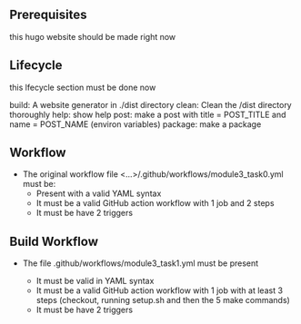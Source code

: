 ## Prerequisites

this hugo website should be made right now

## Lifecycle

this lfecycle section must be done now

build: A website generator in ./dist directory
clean: Clean the /dist directory thoroughly
help: show help
post: make a post with title = POST_TITLE and name = POST_NAME (environ variables)
package: make a package

## Workflow

- The original workflow file <...>/.github/workflows/module3_task0.yml must be:
  - Present with a valid YAML syntax
  - It must be a valid GitHub action workflow with 1 job and 2 steps
  - It must be have 2 triggers

## Build Workflow

- The file .github/workflows/module3_task1.yml must be present

  - It must be valid in YAML syntax
  - It must be a valid GitHub action workflow with 1 job with at least 3 steps (checkout, running setup.sh and then the 5 make commands)
  - It must be have 2 triggers
